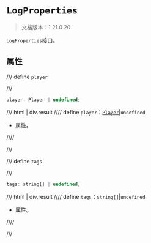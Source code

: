 # `LogProperties`

> 文档版本：1.21.0.20

`LogProperties`接口。

## 属性

/// define
`player`


///

```js
player: Player | undefined;
```

/// html | div.result
//// define
`player`：[`Player`](../../server/beta/player.md)|`undefined`

- 属性。


////

///


/// define
`tags`


///

```js
tags: string[] | undefined;
```

/// html | div.result
//// define
`tags`：`string[]`|`undefined`

- 属性。


////

///

